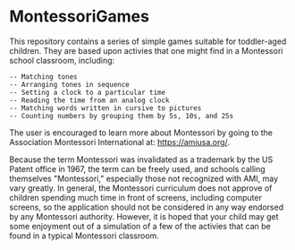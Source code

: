 MontessoriGames
===============

This repository contains a series of simple games suitable for toddler-aged children. They are based upon activies that one might find in a Montessori school classroom, including:

    -- Matching tones
    -- Arranging tones in sequence
    -- Setting a clock to a particular time
    -- Reading the time from an analog clock
    -- Matching words written in cursive to pictures
    -- Counting numbers by grouping them by 5s, 10s, and 25s
    
The user is encouraged to learn more about Montessori by going to the Association Montessori International at: 
https://amiusa.org/.

Because the term Montessori was invalidated as a trademark by the US Patent office in 1967, the term can be freely used, and schools calling themselves "Montessori," especially those not recognized with AMI, may vary greatly. In general, the Montessori curriculum does not approve of children spending much time in front of screens, including computer screens, so the application should not be considered in any way endorsed by any Montessori authority. However, it is hoped that your child may get some enjoyment out of a simulation of a few of the activies that can be found in a typical Montessori classroom. 
